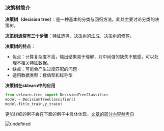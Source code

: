 ### 决策树简介

**决策树（decision tree）**：是一种基本的分类与回归方法，此处主要讨论分类的决策树。

**决策树通常有三个步骤**：特征选择、决策树的生成、决策树的修剪。

**决策树的特点：**

- 优点：计算复杂度不高，输出结果易于理解，对中间值的缺失不敏感，可以处理不相关特征数据。
- 缺点：可能会产生过度匹配的问题
- 适用数据类型：数值型和标称型

**决策树在sklearn中的应用**

```python
from sklearn.tree import DecisionTreeClassifier
model = DecisionTreeClassifier()
model.fit(x_train,y_train)

```

更加详细的例子会在下面的例子中具体体现。[文章的部分内容参考自](https://blog.csdn.net/lee_x_lee/article/details/94545612)

![undefined](http://ww1.sinaimg.cn/large/007Rg09mly1go307u83f1j30cj09s3ys.jpg)